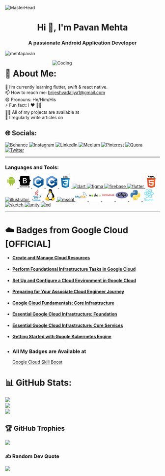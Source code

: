 ![MasterHead](https://miro.medium.com/max/1200/1*27l0l6-3FHCxmyGZ4WhAIw.png)

<h1 align="center">Hi 👋, I'm Pavan Mehta</h1>
<h3 align="center">A passionate Android Application Developer</h3>
<!-- Proudly created with GPRM ( https://gprm.itsvg.in ) -->
<p align="left"> <img src="https://komarev.com/ghpvc/?username=mehtapavan&label=Profile%20views&color=0e75b6&style=flat" alt="mehtapavan" /> </p>
<img align="right" alt="Coding" width="350" src="https://cdn.dribbble.com/users/1162077/screenshots/3848914/programmer.gif">

# 💫 About Me:
🌱  I’m currently learning flutter, swift & react native.<br>📫 How to reach me: brijeshvadaliya1@gmail.com<br>😄 Pronouns: He/Him/His<br>⚡ Fun fact: I ❤️ 👨‍💻<br>👨‍💻 All of my projects are available at <br>📝 I regularly write articles on 

## 🌐 Socials:
[![Behance](https://img.shields.io/badge/Behance-1769ff?logo=behance&logoColor=white)](https://behance.net/https://www.behance.net/pavanmehta) [![Instagram](https://img.shields.io/badge/Instagram-%23E4405F.svg?logo=Instagram&logoColor=white)](https://instagram.com/pavanmehta_) [![LinkedIn](https://img.shields.io/badge/LinkedIn-%230077B5.svg?logo=linkedin&logoColor=white)](https://linkedin.com/in/pavan-mehta-0a2a9522a) [![Medium](https://img.shields.io/badge/Medium-12100E?logo=medium&logoColor=white)](https://medium.com/@https://medium.com/@mehtapavan) [![Pinterest](https://img.shields.io/badge/Pinterest-%23E60023.svg?logo=Pinterest&logoColor=white)](https://pinterest.com/https://in.pinterest.com/pavanmehta_/) [![Quora](https://img.shields.io/badge/Quora-%23B92B27.svg?logo=Quora&logoColor=white)](https://quora.com/profile/https://www.quora.com/profile/Pavan-Mehta-16) [![Twitter](https://img.shields.io/badge/Twitter-%231DA1F2.svg?logo=Twitter&logoColor=white)](https://twitter.com/https://twitter.com/pavanmehta_) 
<hr>
<h3 align="left">Languages and Tools:</h3>
<p align="left"> <a href="https://developer.android.com" target="_blank" rel="noreferrer"> <img src="https://raw.githubusercontent.com/devicons/devicon/master/icons/android/android-original-wordmark.svg" alt="android" width="40" height="40"/> </a> <a href="https://getbootstrap.com" target="_blank" rel="noreferrer"> <img src="https://raw.githubusercontent.com/devicons/devicon/master/icons/bootstrap/bootstrap-plain-wordmark.svg" alt="bootstrap" width="40" height="40"/> </a> <a href="https://www.cprogramming.com/" target="_blank" rel="noreferrer"> <img src="https://raw.githubusercontent.com/devicons/devicon/master/icons/c/c-original.svg" alt="c" width="40" height="40"/> </a> <a href="https://www.w3schools.com/cpp/" target="_blank" rel="noreferrer"> <img src="https://raw.githubusercontent.com/devicons/devicon/master/icons/cplusplus/cplusplus-original.svg" alt="cplusplus" width="40" height="40"/> </a> <a href="https://www.w3schools.com/css/" target="_blank" rel="noreferrer"> <img src="https://raw.githubusercontent.com/devicons/devicon/master/icons/css3/css3-original-wordmark.svg" alt="css3" width="40" height="40"/> </a> <a href="https://dart.dev" target="_blank" rel="noreferrer"> <img src="https://www.vectorlogo.zone/logos/dartlang/dartlang-icon.svg" alt="dart" width="40" height="40"/> </a> <a href="https://www.figma.com/" target="_blank" rel="noreferrer"> <img src="https://www.vectorlogo.zone/logos/figma/figma-icon.svg" alt="figma" width="40" height="40"/> </a> <a href="https://firebase.google.com/" target="_blank" rel="noreferrer"> <img src="https://www.vectorlogo.zone/logos/firebase/firebase-icon.svg" alt="firebase" width="40" height="40"/> </a> <a href="https://flutter.dev" target="_blank" rel="noreferrer"> <img src="https://www.vectorlogo.zone/logos/flutterio/flutterio-icon.svg" alt="flutter" width="40" height="40"/> </a> <a href="https://www.w3.org/html/" target="_blank" rel="noreferrer"> <img src="https://raw.githubusercontent.com/devicons/devicon/master/icons/html5/html5-original-wordmark.svg" alt="html5" width="40" height="40"/> </a> <a href="https://www.adobe.com/in/products/illustrator.html" target="_blank" rel="noreferrer"> <img src="https://www.vectorlogo.zone/logos/adobe_illustrator/adobe_illustrator-icon.svg" alt="illustrator" width="40" height="40"/> </a> <a href="https://www.java.com" target="_blank" rel="noreferrer"> <img src="https://raw.githubusercontent.com/devicons/devicon/master/icons/java/java-original.svg" alt="java" width="40" height="40"/> </a> <a href="https://www.linux.org/" target="_blank" rel="noreferrer"> <img src="https://raw.githubusercontent.com/devicons/devicon/master/icons/linux/linux-original.svg" alt="linux" width="40" height="40"/> </a> <a href="https://www.microsoft.com/en-us/sql-server" target="_blank" rel="noreferrer"> <img src="https://www.svgrepo.com/show/303229/microsoft-sql-server-logo.svg" alt="mssql" width="40" height="40"/> </a> <a href="https://www.mysql.com/" target="_blank" rel="noreferrer"> <img src="https://raw.githubusercontent.com/devicons/devicon/master/icons/mysql/mysql-original-wordmark.svg" alt="mysql" width="40" height="40"/> </a> <a href="https://nodejs.org" target="_blank" rel="noreferrer"> <img src="https://raw.githubusercontent.com/devicons/devicon/master/icons/nodejs/nodejs-original-wordmark.svg" alt="nodejs" width="40" height="40"/> </a> <a href="https://www.oracle.com/" target="_blank" rel="noreferrer"> <img src="https://raw.githubusercontent.com/devicons/devicon/master/icons/oracle/oracle-original.svg" alt="oracle" width="40" height="40"/> </a> <a href="https://www.php.net" target="_blank" rel="noreferrer"> <img src="https://raw.githubusercontent.com/devicons/devicon/master/icons/php/php-original.svg" alt="php" width="40" height="40"/> </a> <a href="https://www.python.org" target="_blank" rel="noreferrer"> <img src="https://raw.githubusercontent.com/devicons/devicon/master/icons/python/python-original.svg" alt="python" width="40" height="40"/> </a> <a href="https://reactjs.org/" target="_blank" rel="noreferrer"> <img src="https://raw.githubusercontent.com/devicons/devicon/master/icons/react/react-original-wordmark.svg" alt="react" width="40" height="40"/> </a> <a href="https://www.sketch.com/" target="_blank" rel="noreferrer"> <img src="https://www.vectorlogo.zone/logos/sketchapp/sketchapp-icon.svg" alt="sketch" width="40" height="40"/> </a> <a href="https://unity.com/" target="_blank" rel="noreferrer"> <img src="https://www.vectorlogo.zone/logos/unity3d/unity3d-icon.svg" alt="unity" width="40" height="40"/> </a> <a href="https://www.adobe.com/products/xd.html" target="_blank" rel="noreferrer"> <img src="https://cdn.worldvectorlogo.com/logos/adobe-xd.svg" alt="xd" width="40" height="40"/> </a> </p>



<!-- # 💻 Tech Stack:
![CSS3](https://img.shields.io/badge/css3-%231572B6.svg?style=for-the-badge&logo=css3&logoColor=white) ![C++](https://img.shields.io/badge/c++-%2300599C.svg?style=for-the-badge&logo=c%2B%2B&logoColor=white) ![Dart](https://img.shields.io/badge/dart-%230175C2.svg?style=for-the-badge&logo=dart&logoColor=white) ![PHP](https://img.shields.io/badge/php-%23777BB4.svg?style=for-the-badge&logo=php&logoColor=white) ![Python](https://img.shields.io/badge/python-3670A0?style=for-the-badge&logo=python&logoColor=ffdd54) ![Firebase](https://img.shields.io/badge/firebase-%23039BE5.svg?style=for-the-badge&logo=firebase) ![Google Cloud](https://img.shields.io/badge/Google%20Cloud-%234285F4.svg?style=for-the-badge&logo=google-cloud&logoColor=white) ![Anaconda](https://img.shields.io/badge/Anaconda-%2344A833.svg?style=for-the-badge&logo=anaconda&logoColor=white) ![Bootstrap](https://img.shields.io/badge/bootstrap-%23563D7C.svg?style=for-the-badge&logo=bootstrap&logoColor=white) ![Flutter](https://img.shields.io/badge/Flutter-%2302569B.svg?style=for-the-badge&logo=Flutter&logoColor=white) ![React Native](https://img.shields.io/badge/react_native-%2320232a.svg?style=for-the-badge&logo=react&logoColor=%2361DAFB) ![Canva](https://img.shields.io/badge/Canva-%2300C4CC.svg?style=for-the-badge&logo=Canva&logoColor=white) ![Dribbble](https://img.shields.io/badge/Dribbble-EA4C89?style=for-the-badge&logo=dribbble&logoColor=white) 	![Figma](https://img.shields.io/badge/figma-%23F24E1E.svg?style=for-the-badge&logo=figma&logoColor=white) -->

<hr>

# ☁️ Badges from Google Cloud [OFFICIAL]

- #### [Create and Manage Cloud Resources](https://www.cloudskillsboost.google/public_profiles/c8b8e333-136d-468d-9f5a-d3734bb7cfb4/badges/2978096)
- #### [Perform Foundational Infrastructure Tasks in Google Cloud](https://www.cloudskillsboost.google/public_profiles/c8b8e333-136d-468d-9f5a-d3734bb7cfb4/badges/2983584)
- #### [Set Up and Configure a Cloud Environment in Google Cloud](https://www.cloudskillsboost.google/public_profiles/c8b8e333-136d-468d-9f5a-d3734bb7cfb4/badges/2998877)
- #### [Preparing for Your Associate Cloud Engineer Journey](https://www.cloudskillsboost.google/public_profiles/c8b8e333-136d-468d-9f5a-d3734bb7cfb4/badges/2974332)
- #### [Google Cloud Fundamentals: Core Infrastructure](https://www.cloudskillsboost.google/public_profiles/c8b8e333-136d-468d-9f5a-d3734bb7cfb4/badges/2975130)
- #### [Essential Google Cloud Infrastructure: Foundation](https://www.cloudskillsboost.google/public_profiles/c8b8e333-136d-468d-9f5a-d3734bb7cfb4/badges/2976070)
- #### [Essential Google Cloud Infrastructure: Core Services](https://www.cloudskillsboost.google/public_profiles/c8b8e333-136d-468d-9f5a-d3734bb7cfb4/badges/2981312)
- #### [Getting Started with Google Kubernetes Engine](https://www.cloudskillsboost.google/public_profiles/c8b8e333-136d-468d-9f5a-d3734bb7cfb4/badges/3026530)

 
- ## <h3>All My Badges are Available at</h3> [Google Cloud Skill Boost](https://www.cloudskillsboost.google/public_profiles/c8b8e333-136d-468d-9f5a-d3734bb7cfb4)


# 📊 GitHub Stats:
![](https://github-readme-stats.vercel.app/api?username=MehtaPavan&theme=highcontrast&hide_border=false&include_all_commits=true&count_private=true)<br/>
![](https://github-readme-streak-stats.herokuapp.com/?user=MehtaPavan&theme=highcontrast&hide_border=false)<br/>
![](https://github-readme-stats.vercel.app/api/top-langs/?username=MehtaPavan&theme=highcontrast&hide_border=false&include_all_commits=true&count_private=true&layout=compact)

## 🏆 GitHub Trophies
![](https://github-profile-trophy.vercel.app/?username=MehtaPavan&theme=onedark&no-frame=false&no-bg=true&margin-w=4)

### ✍️ Random Dev Quote
![](https://quotes-github-readme.vercel.app/api?type=horizontal&theme=radical)


